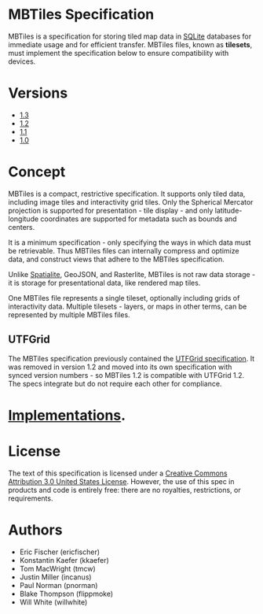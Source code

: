 # MBTiles Specification

MBTiles is a specification for storing tiled map data in
[SQLite](http://sqlite.org/) databases for immediate usage and for efficient transfer.
MBTiles files, known as **tilesets**, must implement the specification below
to ensure compatibility with devices.

# Versions

* [1.3](https://github.com/mapbox/mbtiles-spec/blob/master/1.3/spec.md)
* [1.2](https://github.com/mapbox/mbtiles-spec/blob/master/1.2/spec.md)
* [1.1](https://github.com/mapbox/mbtiles-spec/blob/master/1.1/spec.md)
* [1.0](https://github.com/mapbox/mbtiles-spec/blob/master/1.0/spec.md)

# Concept

MBTiles is a compact, restrictive specification. It supports only
tiled data, including image tiles and interactivity grid tiles. Only the
Spherical Mercator projection is supported for presentation - tile display -
and only latitude-longitude coordinates are supported for metadata such
as bounds and centers.

It is a minimum specification - only specifying the ways in which data
must be retrievable. Thus MBTiles files can internally compress and optimize
data, and construct views that adhere to the MBTiles specification.

Unlike [Spatialite](http://www.gaia-gis.it/spatialite/), GeoJSON,
and Rasterlite, MBTiles is not raw data storage - it is storage
for presentational data, like rendered map tiles.

One MBTiles file represents a single tileset, optionally including grids
of interactivity data. Multiple tilesets - layers, or maps in other terms,
can be represented by multiple MBTiles files.

## UTFGrid

The MBTiles specification previously contained the
[UTFGrid specification](https://github.com/mapbox/utfgrid-spec).
It was removed in version 1.2 and moved into its own specification
with synced version numbers - so MBTiles 1.2 is compatible with
UTFGrid 1.2. The specs integrate but do not require each other
for compliance.

# [Implementations](https://github.com/mapbox/mbtiles-spec/wiki/Implementations).

# License

The text of this specification is licensed under a
[Creative Commons Attribution 3.0 United States License](http://creativecommons.org/licenses/by/3.0/us/).
However, the use of this spec in products and code is entirely free:
there are no royalties, restrictions, or requirements.

# Authors

* Eric Fischer (ericfischer)
* Konstantin Kaefer (kkaefer)
* Tom MacWright (tmcw)
* Justin Miller (incanus)
* Paul Norman (pnorman)
* Blake Thompson (flippmoke)
* Will White (willwhite)
